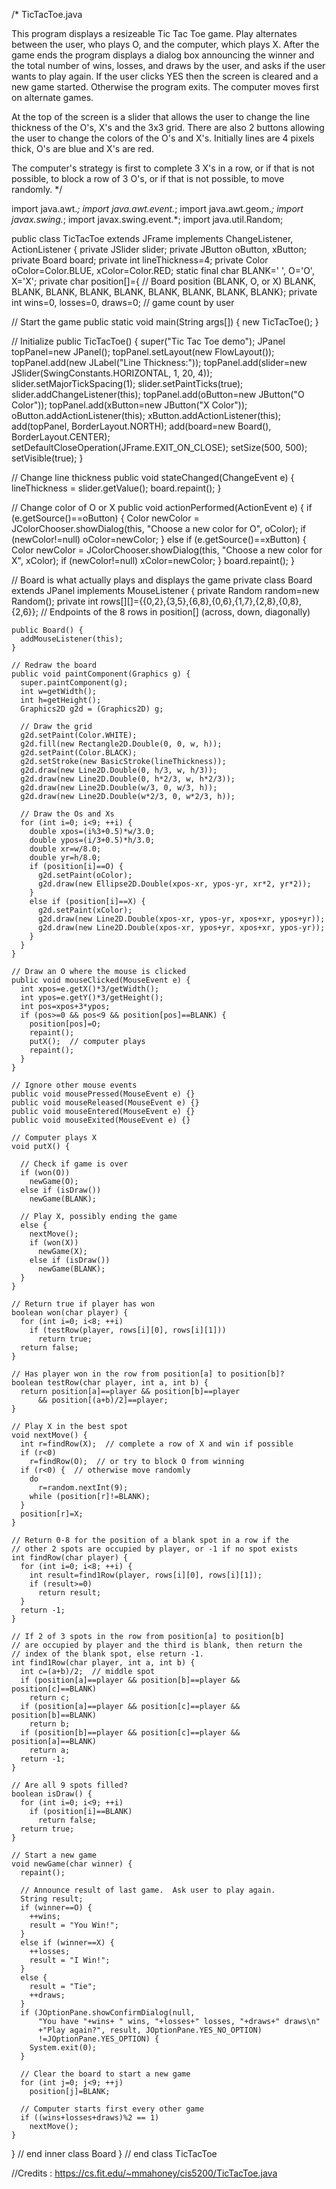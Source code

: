 /* TicTacToe.java

This program displays a resizeable Tic Tac Toe game.  Play alternates
between the user, who plays O, and the computer, which plays X.
After the game ends the program displays a dialog box announcing the
winner and the total number of wins, losses, and draws by the user, and
asks if the user wants to play again.  If the user clicks YES then the
screen is cleared and a new game started.  Otherwise the program exits.
The computer moves first on alternate games.

At the top of the screen is a slider that allows the user to change
the line thickness of the O's, X's and the 3x3 grid.  There are also
2 buttons allowing the user to change the colors of the O's and X's.
Initially lines are 4 pixels thick, O's are blue and X's are red.

The computer's strategy is first to complete 3 X's in a row, or if that
is not possible, to block a row of 3 O's, or if that is not possible,
to move randomly.
*/

import java.awt.*;
import java.awt.event.*;
import java.awt.geom.*;
import javax.swing.*;
import javax.swing.event.*;
import java.util.Random;

public class TicTacToe extends JFrame implements ChangeListener, ActionListener {
  private JSlider slider;
  private JButton oButton, xButton;
  private Board board;
  private int lineThickness=4;
  private Color oColor=Color.BLUE, xColor=Color.RED;
  static final char BLANK=' ', O='O', X='X';
  private char position[]={  // Board position (BLANK, O, or X)
    BLANK, BLANK, BLANK,
    BLANK, BLANK, BLANK,
    BLANK, BLANK, BLANK};
  private int wins=0, losses=0, draws=0;  // game count by user

  // Start the game
  public static void main(String args[]) {
    new TicTacToe();
  }

  // Initialize
  public TicTacToe() {
    super("Tic Tac Toe demo");
    JPanel topPanel=new JPanel();
    topPanel.setLayout(new FlowLayout());
    topPanel.add(new JLabel("Line Thickness:"));
    topPanel.add(slider=new JSlider(SwingConstants.HORIZONTAL, 1, 20, 4));
    slider.setMajorTickSpacing(1);
    slider.setPaintTicks(true);
    slider.addChangeListener(this);
    topPanel.add(oButton=new JButton("O Color"));
    topPanel.add(xButton=new JButton("X Color"));
    oButton.addActionListener(this);
    xButton.addActionListener(this);
    add(topPanel, BorderLayout.NORTH);
    add(board=new Board(), BorderLayout.CENTER);
    setDefaultCloseOperation(JFrame.EXIT_ON_CLOSE);
    setSize(500, 500);
    setVisible(true);
  }

  // Change line thickness
  public void stateChanged(ChangeEvent e) {
    lineThickness = slider.getValue();
    board.repaint();
  }

  // Change color of O or X
  public void actionPerformed(ActionEvent e) {
    if (e.getSource()==oButton) {
      Color newColor = JColorChooser.showDialog(this, "Choose a new color for O", oColor);
      if (newColor!=null)
        oColor=newColor;
    }
    else if (e.getSource()==xButton) {
      Color newColor = JColorChooser.showDialog(this, "Choose a new color for X", xColor);
      if (newColor!=null)
        xColor=newColor;
    }
    board.repaint();
  }

  // Board is what actually plays and displays the game
  private class Board extends JPanel implements MouseListener {
    private Random random=new Random();
    private int rows[][]={{0,2},{3,5},{6,8},{0,6},{1,7},{2,8},{0,8},{2,6}};
      // Endpoints of the 8 rows in position[] (across, down, diagonally)

    public Board() {
      addMouseListener(this);
    }

    // Redraw the board
    public void paintComponent(Graphics g) {
      super.paintComponent(g);
      int w=getWidth();
      int h=getHeight();
      Graphics2D g2d = (Graphics2D) g;

      // Draw the grid
      g2d.setPaint(Color.WHITE);
      g2d.fill(new Rectangle2D.Double(0, 0, w, h));
      g2d.setPaint(Color.BLACK);
      g2d.setStroke(new BasicStroke(lineThickness));
      g2d.draw(new Line2D.Double(0, h/3, w, h/3));
      g2d.draw(new Line2D.Double(0, h*2/3, w, h*2/3));
      g2d.draw(new Line2D.Double(w/3, 0, w/3, h));
      g2d.draw(new Line2D.Double(w*2/3, 0, w*2/3, h));

      // Draw the Os and Xs
      for (int i=0; i<9; ++i) {
        double xpos=(i%3+0.5)*w/3.0;
        double ypos=(i/3+0.5)*h/3.0;
        double xr=w/8.0;
        double yr=h/8.0;
        if (position[i]==O) {
          g2d.setPaint(oColor);
          g2d.draw(new Ellipse2D.Double(xpos-xr, ypos-yr, xr*2, yr*2));
        }
        else if (position[i]==X) {
          g2d.setPaint(xColor);
          g2d.draw(new Line2D.Double(xpos-xr, ypos-yr, xpos+xr, ypos+yr));
          g2d.draw(new Line2D.Double(xpos-xr, ypos+yr, xpos+xr, ypos-yr));
        }
      }
    }

    // Draw an O where the mouse is clicked
    public void mouseClicked(MouseEvent e) {
      int xpos=e.getX()*3/getWidth();
      int ypos=e.getY()*3/getHeight();
      int pos=xpos+3*ypos;
      if (pos>=0 && pos<9 && position[pos]==BLANK) {
        position[pos]=O;
        repaint();
        putX();  // computer plays
        repaint();
      }
    }

    // Ignore other mouse events
    public void mousePressed(MouseEvent e) {}
    public void mouseReleased(MouseEvent e) {}
    public void mouseEntered(MouseEvent e) {}
    public void mouseExited(MouseEvent e) {}

    // Computer plays X
    void putX() {
      
      // Check if game is over
      if (won(O))
        newGame(O);
      else if (isDraw())
        newGame(BLANK);

      // Play X, possibly ending the game
      else {
        nextMove();
        if (won(X))
          newGame(X);
        else if (isDraw())
          newGame(BLANK);
      }
    }

    // Return true if player has won
    boolean won(char player) {
      for (int i=0; i<8; ++i)
        if (testRow(player, rows[i][0], rows[i][1]))
          return true;
      return false;
    }

    // Has player won in the row from position[a] to position[b]?
    boolean testRow(char player, int a, int b) {
      return position[a]==player && position[b]==player 
          && position[(a+b)/2]==player;
    }

    // Play X in the best spot
    void nextMove() {
      int r=findRow(X);  // complete a row of X and win if possible
      if (r<0)
        r=findRow(O);  // or try to block O from winning
      if (r<0) {  // otherwise move randomly
        do
          r=random.nextInt(9);
        while (position[r]!=BLANK);
      }
      position[r]=X;
    }

    // Return 0-8 for the position of a blank spot in a row if the
    // other 2 spots are occupied by player, or -1 if no spot exists
    int findRow(char player) {
      for (int i=0; i<8; ++i) {
        int result=find1Row(player, rows[i][0], rows[i][1]);
        if (result>=0)
          return result;
      }
      return -1;
    }

    // If 2 of 3 spots in the row from position[a] to position[b]
    // are occupied by player and the third is blank, then return the
    // index of the blank spot, else return -1.
    int find1Row(char player, int a, int b) {
      int c=(a+b)/2;  // middle spot
      if (position[a]==player && position[b]==player && position[c]==BLANK)
        return c;
      if (position[a]==player && position[c]==player && position[b]==BLANK)
        return b;
      if (position[b]==player && position[c]==player && position[a]==BLANK)
        return a;
      return -1;
    }

    // Are all 9 spots filled?
    boolean isDraw() {
      for (int i=0; i<9; ++i)
        if (position[i]==BLANK)
          return false;
      return true;
    }

    // Start a new game
    void newGame(char winner) {
      repaint();

      // Announce result of last game.  Ask user to play again.
      String result;
      if (winner==O) {
        ++wins;
        result = "You Win!";
      }
      else if (winner==X) {
        ++losses;
        result = "I Win!";
      }
      else {
        result = "Tie";
        ++draws;
      }
      if (JOptionPane.showConfirmDialog(null, 
          "You have "+wins+ " wins, "+losses+" losses, "+draws+" draws\n"
          +"Play again?", result, JOptionPane.YES_NO_OPTION)
          !=JOptionPane.YES_OPTION) {
        System.exit(0);
      }

      // Clear the board to start a new game
      for (int j=0; j<9; ++j)
        position[j]=BLANK;

      // Computer starts first every other game
      if ((wins+losses+draws)%2 == 1)
        nextMove();
    }
  } // end inner class Board
} // end class TicTacToe

//Credits : https://cs.fit.edu/~mmahoney/cis5200/TicTacToe.java
